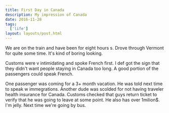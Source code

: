 ```yaml
---
title: First Day in Canada
description: My impression of Canada
date: 2016-11-28
tags:
  ['life']
layout: layouts/post.html
---
```

We are on the train and have been for eight hours s. Drove through Vermont for quite some time. It's kind of boring looking.

Customs were v intimidating and spoke French first. I def got the sign that they didn't want people staying in Canada too long. A good portion of the passengers could speak French. 

One passenger was coming for a 3+ month vacation. He was told next time to speak w immegrations. Another dude was scolded for not having traveler health insurance for Canada. Customs checked that guys return ticket to verify that he was going to leave at some point. He also has over 1milion$. I'm jelly.
Next time we're going by bus.